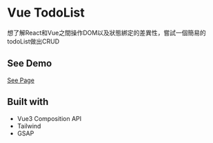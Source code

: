 # Vue TodoList

想了解React和Vue之間操作DOM以及狀態綁定的差異性，嘗試一個簡易的todoList做出CRUD

## See Demo

[See Page](https://peznc810.github.io/todoList/) 

## Built with

* Vue3 Composition API
* Tailwind
* GSAP
